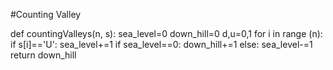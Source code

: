 

#Counting Valley

def countingValleys(n, s):
    sea_level=0
    down_hill=0
    d,u=0,1
    for i in range (n):
        if s[i]=='U':
            sea_level+=1
            if sea_level==0:
                down_hill+=1
        else:
            sea_level-=1
    return down_hill
